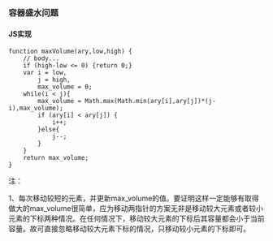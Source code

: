 ### **容器盛水问题**
#### **JS实现**

	function maxVolume(ary,low,high) {
		// body...
		if (high-low <= 0) {return 0;}
		var i = low,
			j = high,
			max_volume = 0;
		while(i < j){
			max_volume = Math.max(Math.min(ary[i],ary[j])*(j-i),max_volume);
			if (ary[i] < ary[j]) {
				i++;
			}else{
				j--;
			}
		}
		return max_volume;
	}
注：

1、每次移动较短的元素，并更新max_volume的值。要证明这样一定能够有取得做大的max_volume很简单，应为移动两指针的方案无非是移动较大元素或者较小元素的下标两种情况。在任何情况下，移动较大元素的下标后其容量都会小于当前容量。故可直接忽略移动较大元素下标的情况，只移动较小元素的下标即可。